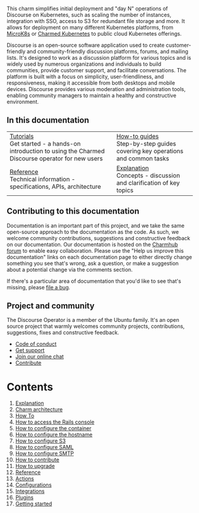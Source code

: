 This charm simplifies initial deployment and "day N" operations of Discourse
on Kubernetes, such as scaling the number of instances, integration with SSO,
access to S3 for redundant file storage and more. It allows for deployment on
many different Kubernetes platforms, from [MicroK8s](https://microk8s.io) or
[Charmed Kubernetes](https://ubuntu.com/kubernetes) to public cloud Kubernetes
offerings.

Discourse is an open-source software application used to create customer-friendly and community-friendly discussion platforms, forums, and mailing lists. It's designed to work as a discussion platform for various topics and is widely used by numerous organizations and individuals to build communities, provide customer support, and facilitate conversations. The platform is built with a focus on simplicity, user-friendliness, and responsiveness, making it accessible from both desktops and mobile devices. Discourse provides various moderation and administration tools, enabling community managers to maintain a healthy and constructive environment.

## In this documentation

| | |
|--|--|
|  [Tutorials](/t/discourse-k8s-docs-getting-started/12157)</br>  Get started - a hands-on introduction to using the Charmed Discourse operator for new users </br> |  [How-to guides](/t/discourse-k8s-docs-how-to-configure-the-container/12141) </br> Step-by-step guides covering key operations and common tasks |
| [Reference](/t/discourse-k8s-docs-integrations/12155) </br> Technical information - specifications, APIs, architecture | [Explanation](/t/discourse-k8s-docs-charm-architecture/12139) </br> Concepts - discussion and clarification of key topics  |

## Contributing to this documentation

Documentation is an important part of this project, and we take the same open-source approach to the documentation as the code. As such, we welcome community contributions, suggestions and constructive feedback on our documentation. Our documentation is hosted on the [Charmhub forum](https://discourse.charmhub.io/t/discourse-documentation-overview/3773) to enable easy collaboration. Please use the "Help us improve this documentation" links on each documentation page to either directly change something you see that's wrong, ask a question, or make a suggestion about a potential change via the comments section.

If there's a particular area of documentation that you'd like to see that's missing, please [file a bug](https://github.com/canonical/discourse-k8s-operator/issues).

## Project and community

The Discourse Operator is a member of the Ubuntu family. It's an open source
project that warmly welcomes community projects, contributions, suggestions,
fixes and constructive feedback.

- [Code of conduct](https://ubuntu.com/community/code-of-conduct)
- [Get support](https://discourse.charmhub.io/)
- [Join our online chat](https://matrix.to/#/#charmhub-charmdev:ubuntu.com)
- [Contribute](https://charmhub.io/discourse-k8s/docs/how-to-contribute)

# Contents

1. [Explanation](explanation)
  1. [Charm architecture](explanation/charm-architecture.md)
1. [How To](how-to)
  1. [How to access the Rails console](how-to/access--the-rails-console.md)
  1. [How to configure the container](how-to/configure-container.md)
  1. [How to configure the hostname](how-to/configure-hostname.md)
  1. [How to configure S3](how-to/configure-s3.md)
  1. [How to configure SAML](how-to/configure-saml.md)
  1. [How to configure SMTP](how-to/configure-smtp.md)
  1. [How to contribute](how-to/contribute.md)
  1. [How to upgrade](how-to/upgrade.md)
1. [Reference](reference)
  1. [Actions](reference/actions.md)
  1. [Configurations](reference/configurations.md)
  1. [Integrations](reference/integrations.md)
  1. [Plugins](reference/plugins.md)
1. [Getting started](tutorial.md)